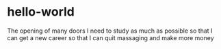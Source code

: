 # hello-world
The opening of many doors
I need to study as much as possible so that I can get a new career so that I can quit massaging and make more money

